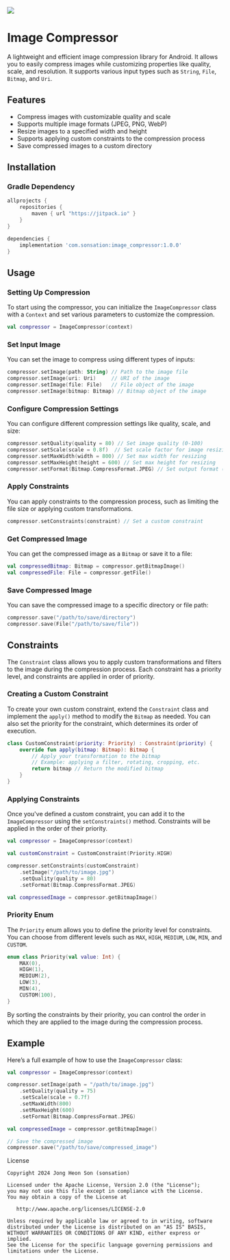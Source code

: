 [![](https://jitpack.io/v/sonsation/image-compressor.svg)](https://jitpack.io/#sonsation/image-compressor)

# Image Compressor

A lightweight and efficient image compression library for Android. It allows you to easily compress images while customizing properties like quality, scale, and resolution. It supports various input types such as `String`, `File`, `Bitmap`, and `Uri`.

## Features

- Compress images with customizable quality and scale
- Supports multiple image formats (JPEG, PNG, WebP)
- Resize images to a specified width and height
- Supports applying custom constraints to the compression process
- Save compressed images to a custom directory

## Installation

### Gradle Dependency

```gradle
allprojects {
    repositories {
        maven { url "https://jitpack.io" }
    }
}
```

```gradle
dependencies {
    implementation 'com.sonsation:image_compressor:1.0.0'
}
```

## Usage

### Setting Up Compression

To start using the compressor, you can initialize the `ImageCompressor` class with a `Context` and set various parameters to customize the compression.

```kotlin
val compressor = ImageCompressor(context)
```

### Set Input Image

You can set the image to compress using different types of inputs:

```kotlin
compressor.setImage(path: String) // Path to the image file
compressor.setImage(uri: Uri)     // URI of the image
compressor.setImage(file: File)   // File object of the image
compressor.setImage(bitmap: Bitmap) // Bitmap object of the image
```

### Configure Compression Settings

You can configure different compression settings like quality, scale, and size:

```kotlin
compressor.setQuality(quality = 80) // Set image quality (0-100)
compressor.setScale(scale = 0.8f)  // Set scale factor for image resizing
compressor.setMaxWidth(width = 800) // Set max width for resizing
compressor.setMaxHeight(height = 600) // Set max height for resizing
compressor.setFormat(Bitmap.CompressFormat.JPEG) // Set output format (JPEG, PNG, WebP)
```

### Apply Constraints

You can apply constraints to the compression process, such as limiting the file size or applying custom transformations.

```kotlin
compressor.setConstraints(constraint) // Set a custom constraint
```

### Get Compressed Image

You can get the compressed image as a `Bitmap` or save it to a file:

```kotlin
val compressedBitmap: Bitmap = compressor.getBitmapImage()
val compressedFile: File = compressor.getFile()
```

### Save Compressed Image

You can save the compressed image to a specific directory or file path:

```kotlin
compressor.save("/path/to/save/directory")
compressor.save(File("/path/to/save/file"))
```

## Constraints

The `Constraint` class allows you to apply custom transformations and filters to the image during the compression process. Each constraint has a priority level, and constraints are applied in order of priority.

### Creating a Custom Constraint

To create your own custom constraint, extend the `Constraint` class and implement the `apply()` method to modify the `Bitmap` as needed. You can also set the priority for the constraint, which determines its order of execution.

```kotlin
class CustomConstraint(priority: Priority) : Constraint(priority) {
    override fun apply(bitmap: Bitmap): Bitmap {
        // Apply your transformation to the bitmap
        // Example: applying a filter, rotating, cropping, etc.
        return bitmap // Return the modified bitmap
    }
}
```

### Applying Constraints

Once you've defined a custom constraint, you can add it to the `ImageCompressor` using the `setConstraints()` method. Constraints will be applied in the order of their priority.

```kotlin
val compressor = ImageCompressor(context)

val customConstraint = CustomConstraint(Priority.HIGH)

compressor.setConstraints(customConstraint)
    .setImage("/path/to/image.jpg")
    .setQuality(quality = 80)
    .setFormat(Bitmap.CompressFormat.JPEG)

val compressedImage = compressor.getBitmapImage()
```

### Priority Enum

The `Priority` enum allows you to define the priority level for constraints. You can choose from different levels such as `MAX`, `HIGH`, `MEDIUM`, `LOW`, `MIN`, and `CUSTOM`.

```kotlin
enum class Priority(val value: Int) {
    MAX(0),
    HIGH(1),
    MEDIUM(2),
    LOW(3),
    MIN(4),
    CUSTOM(100),
}
```

By sorting the constraints by their priority, you can control the order in which they are applied to the image during the compression process.

## Example

Here’s a full example of how to use the `ImageCompressor` class:

```kotlin
val compressor = ImageCompressor(context)

compressor.setImage(path = "/path/to/image.jpg")
    .setQuality(quality = 75)
    .setScale(scale = 0.7f)
    .setMaxWidth(800)
    .setMaxHeight(600)
    .setFormat(Bitmap.CompressFormat.JPEG)

val compressedImage = compressor.getBitmapImage()

// Save the compressed image
compressor.save("/path/to/save/compressed_image")
```

License
```
Copyright 2024 Jong Heon Son (sonsation)

Licensed under the Apache License, Version 2.0 (the "License");
you may not use this file except in compliance with the License.
You may obtain a copy of the License at

   http://www.apache.org/licenses/LICENSE-2.0

Unless required by applicable law or agreed to in writing, software
distributed under the License is distributed on an "AS IS" BASIS,
WITHOUT WARRANTIES OR CONDITIONS OF ANY KIND, either express or implied.
See the License for the specific language governing permissions and
limitations under the License.
```
